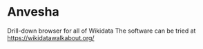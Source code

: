# Anvesha
Drill-down browser for all of Wikidata
The software can be tried at https://wikidatawalkabout.org/ 
